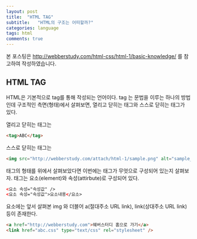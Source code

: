 ```yaml
---
layout: post
title:  "HTML TAG"
subtitle:   "HTML의 구조는 어떠할까?"
categories: language
tags: html
comments: true
---
```


본 포스팅은 http://webberstudy.com/html-css/html-1/basic-knowledge/ 를 참고하여 작성하였습니다.

## HTML TAG

HTML은 기본적으로 tag를 통해 작성되는 언어이다.
tag 는 문법을 이루는 하나의 방법인데 구조적인 측면(형태)에서 살펴보면, 
열리고 닫히는 태그와 스스로 닫히는 태그가 있다.

열리고 닫히는 태그는 
```html
<tag>ABC</tag>
```

스스로 닫히는 태그는
```html
<img src="http://webberstudy.com/attach/html-1/sample.png" alt="sample_image"/>
```

태그의 형태를 위에서 살펴보았다면 이번에는 태그가 무엇으로 구성되어 있는지 살펴보자.
태그는 요소(element)와 속성(attirbute)로 구성되어 있다.

```html
<요소 속성="속성값" />
<요소 속성="속성값">요소내용</요소>
```

요소에는 앞서 살펴본 img 와 더블어 a(절대주소 URL link), link(상대주소 URL link) 등이 존재한다. 
```html
<a href="http://webberstudy.com">웨버스터디 홈으로 가기</a>
<link href="abc.css" type="text/css" rel="stylesheet" />
```

